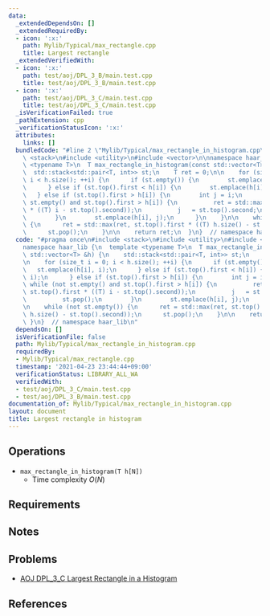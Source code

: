 ```yaml
---
data:
  _extendedDependsOn: []
  _extendedRequiredBy:
  - icon: ':x:'
    path: Mylib/Typical/max_rectangle.cpp
    title: Largest rectangle
  _extendedVerifiedWith:
  - icon: ':x:'
    path: test/aoj/DPL_3_B/main.test.cpp
    title: test/aoj/DPL_3_B/main.test.cpp
  - icon: ':x:'
    path: test/aoj/DPL_3_C/main.test.cpp
    title: test/aoj/DPL_3_C/main.test.cpp
  _isVerificationFailed: true
  _pathExtension: cpp
  _verificationStatusIcon: ':x:'
  attributes:
    links: []
  bundledCode: "#line 2 \"Mylib/Typical/max_rectangle_in_histogram.cpp\"\n#include\
    \ <stack>\n#include <utility>\n#include <vector>\n\nnamespace haar_lib {\n  template\
    \ <typename T>\n  T max_rectangle_in_histogram(const std::vector<T> &h) {\n  \
    \  std::stack<std::pair<T, int>> st;\n    T ret = 0;\n\n    for (size_t i = 0;\
    \ i < h.size(); ++i) {\n      if (st.empty()) {\n        st.emplace(h[i], i);\n\
    \      } else if (st.top().first < h[i]) {\n        st.emplace(h[i], i);\n   \
    \   } else if (st.top().first > h[i]) {\n        int j = i;\n        while (not\
    \ st.empty() and st.top().first > h[i]) {\n          ret = std::max(ret, st.top().first\
    \ * ((T) i - st.top().second));\n          j   = st.top().second;\n          st.pop();\n\
    \        }\n        st.emplace(h[i], j);\n      }\n    }\n\n    while (not st.empty())\
    \ {\n      ret = std::max(ret, st.top().first * ((T) h.size() - st.top().second));\n\
    \      st.pop();\n    }\n\n    return ret;\n  }\n}  // namespace haar_lib\n"
  code: "#pragma once\n#include <stack>\n#include <utility>\n#include <vector>\n\n\
    namespace haar_lib {\n  template <typename T>\n  T max_rectangle_in_histogram(const\
    \ std::vector<T> &h) {\n    std::stack<std::pair<T, int>> st;\n    T ret = 0;\n\
    \n    for (size_t i = 0; i < h.size(); ++i) {\n      if (st.empty()) {\n     \
    \   st.emplace(h[i], i);\n      } else if (st.top().first < h[i]) {\n        st.emplace(h[i],\
    \ i);\n      } else if (st.top().first > h[i]) {\n        int j = i;\n       \
    \ while (not st.empty() and st.top().first > h[i]) {\n          ret = std::max(ret,\
    \ st.top().first * ((T) i - st.top().second));\n          j   = st.top().second;\n\
    \          st.pop();\n        }\n        st.emplace(h[i], j);\n      }\n    }\n\
    \n    while (not st.empty()) {\n      ret = std::max(ret, st.top().first * ((T)\
    \ h.size() - st.top().second));\n      st.pop();\n    }\n\n    return ret;\n \
    \ }\n}  // namespace haar_lib\n"
  dependsOn: []
  isVerificationFile: false
  path: Mylib/Typical/max_rectangle_in_histogram.cpp
  requiredBy:
  - Mylib/Typical/max_rectangle.cpp
  timestamp: '2021-04-23 23:44:44+09:00'
  verificationStatus: LIBRARY_ALL_WA
  verifiedWith:
  - test/aoj/DPL_3_C/main.test.cpp
  - test/aoj/DPL_3_B/main.test.cpp
documentation_of: Mylib/Typical/max_rectangle_in_histogram.cpp
layout: document
title: Largest rectangle in histogram
---
```


## Operations
- `max_rectangle_in_histogram(T h[N])`
	- Time complexity $O(N)$

## Requirements

## Notes

## Problems

- [AOJ DPL_3_C Largest Rectangle in a Histogram](http://judge.u-aizu.ac.jp/onlinejudge/description.jsp?id=DPL_3_C)

## References

